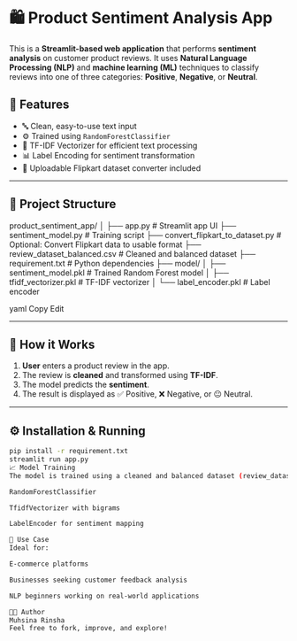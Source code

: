 # 🛍️ Product Sentiment Analysis App

This is a **Streamlit-based web application** that performs **sentiment analysis** on customer product reviews. It uses **Natural Language Processing (NLP)** and **machine learning (ML)** techniques to classify reviews into one of three categories: **Positive**, **Negative**, or **Neutral**.



## 🚀 Features

- 🔤 Clean, easy-to-use text input
- ⚙️ Trained using `RandomForestClassifier`
- 🧠 TF-IDF Vectorizer for efficient text processing
- 📊 Label Encoding for sentiment transformation
- 📁 Uploadable Flipkart dataset converter included

---

## 📂 Project Structure

product_sentiment_app/
│
├── app.py # Streamlit app UI
├── sentiment_model.py # Training script
├── convert_flipkart_to_dataset.py # Optional: Convert Flipkart data to usable format
├── review_dataset_balanced.csv # Cleaned and balanced dataset
├── requirement.txt # Python dependencies
├── model/
│ ├── sentiment_model.pkl # Trained Random Forest model
│ ├── tfidf_vectorizer.pkl # TF-IDF vectorizer
│ └── label_encoder.pkl # Label encoder

yaml
Copy
Edit

---

## 🧪 How it Works

1. **User** enters a product review in the app.
2. The review is **cleaned** and transformed using **TF-IDF**.
3. The model predicts the **sentiment**.
4. The result is displayed as ✅ Positive, ❌ Negative, or 😐 Neutral.

---

## ⚙️ Installation & Running

```bash
pip install -r requirement.txt
streamlit run app.py
📈 Model Training
The model is trained using a cleaned and balanced dataset (review_dataset_balanced.csv) using:

RandomForestClassifier

TfidfVectorizer with bigrams

LabelEncoder for sentiment mapping

📌 Use Case
Ideal for:

E-commerce platforms

Businesses seeking customer feedback analysis

NLP beginners working on real-world applications

🧑‍💻 Author
Muhsina Rinsha
Feel free to fork, improve, and explore!

